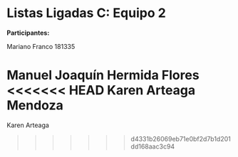 # Listas Ligadas C: Equipo 2
**Participantes:**

Mariano Franco 181335

Manuel Joaquín Hermida Flores
<<<<<<< HEAD
Karen Arteaga Mendoza
=======

Karen Arteaga
>>>>>>> d4331b26069eb71e0bf2d7b1d201dd168aac3c94
